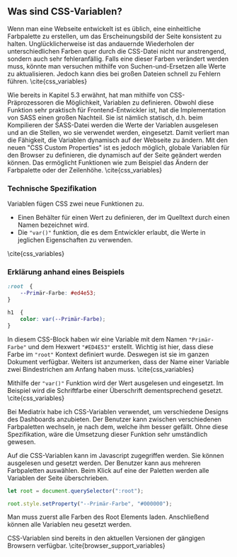 ## Was sind CSS-Variablen?

Wenn man eine Webseite entwickelt ist es üblich, eine einheitliche Farbpalette zu erstellen, um das Erscheinungsbild der Seite konsistent zu halten. Unglücklicherweise ist das andauernde Wiederholen der unterschiedlichen Farben quer durch die CSS-Datei nicht nur anstrengend, sondern auch sehr fehleranfällig. Falls eine dieser Farben verändert werden muss, könnte man versuchen mithilfe von Suchen-und-Ersetzen alle Werte zu aktualisieren. Jedoch kann dies bei großen Dateien schnell zu Fehlern führen. \cite{css_variables}

Wie bereits in Kapitel 5.3 erwähnt, hat man mithilfe von CSS-Präprozessoren die Möglichkeit, Variablen zu definieren. Obwohl diese Funktion sehr praktisch für Frontend-Entwickler ist, hat die Implementation von SASS einen großen Nachteil. Sie ist nämlich statisch, d.h. beim Kompilieren der SASS-Datei werden die Werte der Variablen ausgelesen und an die Stellen, wo sie verwendet werden, eingesetzt. Damit verliert man die Fähigkeit, die Variablen dynamisch auf der Webseite zu ändern. Mit den neuen "CSS Custom Properties" ist es jedoch möglich, globale Variablen für den Browser zu definieren, die dynamisch auf der Seite geändert werden können. Das ermöglicht Funktionen wie zum Beispiel das Ändern der Farbpalette oder der Zeilenhöhe. \cite{css_variables}

### Technische Spezifikation

Variablen fügen CSS zwei neue Funktionen zu.

*   Einen Behälter für einen Wert zu definieren, der im Quelltext durch einen Namen bezeichnet wird.
*   Die `"var()"` funktion, die es dem Entwickler erlaubt, die Werte in jeglichen Eigenschaften zu verwenden.

\cite{css_variables}

### Erklärung anhand eines Beispiels

```css
:root  {
	--Primär-Farbe: #ed4e53;
}

h1  {
	color: var(--Primär-Farbe);
}
```

In diesem CSS-Block haben wir eine Variable mit dem Namen `"Primär-Farbe"` und dem Hexwert `"#ED4E53"` erstellt. Wichtig ist hier, dass diese Farbe im `"root"` Kontext definiert wurde. Deswegen ist sie im ganzen Dokument verfügbar. Weiters ist anzumerken, dass der Name einer Variable zwei Bindestrichen am Anfang haben muss. \cite{css_variables}

Mithilfe der `"var()"` Funktion wird der Wert ausgelesen und eingesetzt. Im Beispiel wird die Schriftfarbe einer Überschrift dementsprechend gesetzt. \cite{css_variables}

Bei Mediatrix habe ich CSS-Variablen verwendet, um verschiedene Designs des Dashboards anzubieten. Der Benutzer kann zwischen verschiedenen Farbpaletten wechseln, je nach dem, welche ihm besser gefällt. Ohne diese Spezifikation, wäre die Umsetzung dieser Funktion sehr umständlich gewesen.

Auf die CSS-Variablen kann im Javascript zugegriffen werden. Sie können ausgelesen und gesetzt werden. Der Benutzer kann aus mehreren Farbpaletten auswählen. Beim Klick auf eine der Paletten werden alle Variablen der Seite überschrieben.

```javascript
let root = document.querySelector(":root");

root.style.setProperty("--Primär-Farbe", "#000000");
```

Man muss zuerst alle Farben des Root Elements laden. Anschließend können alle Variablen neu gesetzt werden.

CSS-Variablen sind bereits in den aktuellen Versionen der gängigen Browsern verfügbar. \cite{browser_support_variables}
